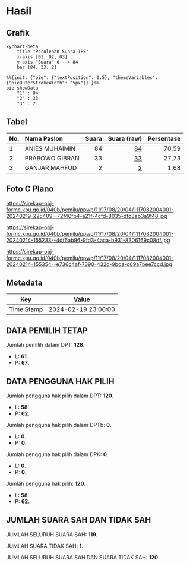 # Hasil

## Grafik

```mermaid
xychart-beta
    title "Perolehan Suara TPS"
    x-axis [01, 02, 03]
    y-axis "Suara" 0 --> 84
    bar [84, 33, 2]
```

```mermaid
%%{init: {"pie": {"textPosition": 0.5}, "themeVariables": {"pieOuterStrokeWidth": "5px"}} }%%
pie showData
    "1" : 84
    "2" : 33
    "3" : 2
```

## Tabel

| No. | Nama Paslon    | Suara | Suara (raw) | Persentase |
|:--- |:-------------- | -----:| -----------:| ----------:|
| 1   | ANIES MUHAIMIN | 84    | [84][p-1]   | 70,59      |
| 2   | PRABOWO GIBRAN | 33    | [33][p-2]   | 27,73      |
| 3   | GANJAR MAHFUD  | 2     | [2][p-3]    | 1,68       |


[p-1]: https://github.com/gigit-pemilu/pemilu-2024-11-aceh/blob/main/pilpres/hitung-suara/sub/11-aceh/sub/17-bener-meriah/sub/08-bener-kelipah/sub/2004-bener-lukup-ii/sub/001-tps/sub/paslon-1.txt
[p-2]: https://github.com/gigit-pemilu/pemilu-2024-11-aceh/blob/main/pilpres/hitung-suara/sub/11-aceh/sub/17-bener-meriah/sub/08-bener-kelipah/sub/2004-bener-lukup-ii/sub/001-tps/sub/paslon-2.txt
[p-3]: https://github.com/gigit-pemilu/pemilu-2024-11-aceh/blob/main/pilpres/hitung-suara/sub/11-aceh/sub/17-bener-meriah/sub/08-bener-kelipah/sub/2004-bener-lukup-ii/sub/001-tps/sub/paslon-3.txt

## Foto C Plano

https://sirekap-obj-formc.kpu.go.id/040b/pemilu/ppwp/11/17/08/20/04/1117082004001-20240219-225409--72f40fb4-a21f-4cfd-8035-dfc8ab3a9f48.jpg

https://sirekap-obj-formc.kpu.go.id/040b/pemilu/ppwp/11/17/08/20/04/1117082004001-20240214-155233--4df6ab96-9fd3-4aca-b931-8306169c08df.jpg

https://sirekap-obj-formc.kpu.go.id/040b/pemilu/ppwp/11/17/08/20/04/1117082004001-20240214-155354--e736c4af-7390-432c-9bda-c69a7bee7ccd.jpg


## Metadata

| Key        | Value               |
| ---------- | ------------------- |
| Time Stamp | 2024-02-19 23:00:00 |


## DATA PEMILIH TETAP

Jumlah pemilih dalam DPT: **128**.
 * L: **61**.
 * P: **67**.

## DATA PENGGUNA HAK PILIH

Jumlah pengguna hak pilih dalam DPT: **120**.
 * L: **58**.
 * P: **62**.

Jumlah pengguna hak pilih dalam DPTb: **0**.
 * L: **0**.
 * P: **0**.

Jumlah pengguna hak pilih dalam DPK: **0**.
 * L: **0**.
 * P: **0**.

Jumlah pengguna hak pilih: **120**.
 * L: **58**.
 * P: **62**.

## JUMLAH SUARA SAH DAN TIDAK SAH

JUMLAH SELURUH SUARA SAH: **119**.

JUMLAH SUARA TIDAK SAH: **1**.

JUMLAH SELURUH SUARA SAH DAN SUARA TIDAK SAH: **120**.


